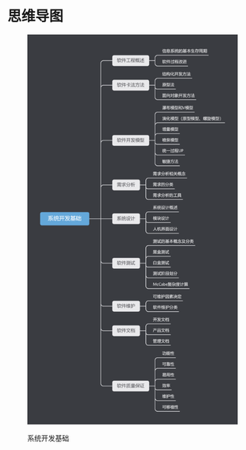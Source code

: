 # 思维导图

<figure><img src="../.gitbook/assets/系统开发基础.png" alt=""><figcaption><p>系统开发基础</p></figcaption></figure>
